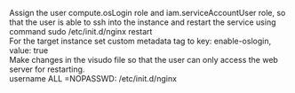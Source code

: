 Assign the user compute.osLogin role and iam.serviceAccountUser role, so that the user is able to ssh into the instance and restart the service using command                                                                                                                                                             sudo /etc/init.d/nginx restart                                                                                                    
For the target instance set custom metadata tag to key: enable-oslogin, value: true                                                                                                                                                                                                                                                                                 
Make changes in the visudo file so that the user can only access the web server for restarting.                                                                                                       
   username ALL =NOPASSWD: /etc/init.d/nginx
